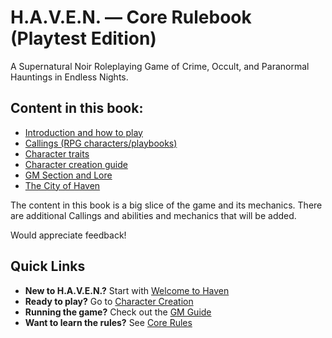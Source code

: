 # H.A.V.E.N. — Core Rulebook (Playtest Edition)

A Supernatural Noir Roleplaying Game of Crime, Occult, and Paranormal Hauntings in Endless Nights.

## Content in this book:

- [Introduction and how to play](Welcome-to-Haven.md)
- [Callings (RPG characters/playbooks)](Callings.md)
- [Character traits](Character-Traits.md)
- [Character creation guide](Character-Creation.md)
- [GM Section and Lore](GM-Guide.md)
- [The City of Haven](The-City-of-Haven.md)

The content in this book is a big slice of the game and its mechanics. There are additional Callings and abilities and mechanics that will be added.

Would appreciate feedback!

## Quick Links

- **New to H.A.V.E.N.?** Start with [Welcome to Haven](Welcome-to-Haven.md)
- **Ready to play?** Go to [Character Creation](Character-Creation.md)
- **Running the game?** Check out the [GM Guide](GM-Guide.md)
- **Want to learn the rules?** See [Core Rules](Core-Rules.md)